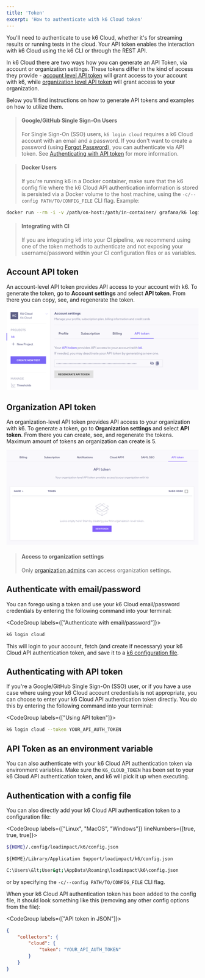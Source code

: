 ```yaml
---
title: 'Token'
excerpt: 'How to authenticate with k6 Cloud token'
---
```


You'll need to authenticate to use k6 Cloud, whether it's for streaming results or running tests in the cloud. Your API token enables the interaction with k6 Cloud using the k6 CLI or through the REST API.

In k6 Cloud there are two ways how you can generate an API Token, via account or organization settings. These tokens differ in the kind of access they provide - [account level API token](#account-api-token) will grant access to your account with k6, while [organization level API token](#organization-api-token) will grant access to your organization.    

Below you'll find instructions on how to generate API tokens and examples on how to utilize them.

> #### Google/GitHub Single Sign-On Users
>
> For Single Sign-On (SSO) users, `k6 login cloud` requires a k6 Cloud account with an email and a password. If you don't want to create a password (using [Forgot Password](https://app.k6.io/account/forgot)), you can authenticate via API token. See [Authenticating with API token](#authenticating-with-api-token) for more information.

> #### Docker Users
>
> If you're running k6 in a Docker container, make sure that the k6 config file where the k6 Cloud API authentication information is stored is persisted via a Docker volume to the host machine, using the `-c/--config PATH/TO/CONFIG_FILE` CLI flag. Example:
```bash
docker run --rm -i -v /path/on-host:/path/in-container/ grafana/k6 login cloud -c /path/in-container/config.json
```

> #### Integrating with CI
>
> If you are integrating k6 into your CI pipeline, we recommend using one of the token methods to authenticate and not exposing your username/password within your CI configuration files or as variables.

## Account API token
An account-level API token provides API access to your account with k6. To generate the token, go to **Account settings** and select **API token**.
From there you can copy, see, and regenerate the token.

![account token view](./images/04-Token/account-api-token-view.png)

## Organization API token
An organization-level API token provides API access to your organization with k6. To generate a token, go to **Organization settings** and select **API token**.
From there you can create, see, and regenerate the tokens. Maximum amount of tokens an organization can create is 5.

![organization token view](./images/04-Token/organization-api-token-view.png)

> #### Access to organization settings
>
> Only [organization admins](/cloud/project-and-team-management/members/#admin) can access organization settings.


## Authenticate with email/password

You can forego using a token and use your k6 Cloud email/password credentials by entering the following command into your terminal:

<CodeGroup labels={["Authenticate with email/password"]}>

```bash
k6 login cloud
```

</CodeGroup>

This will login to your account, fetch (and create if necessary) your k6 Cloud API authentication token, and save it to a [k6 configuration file](#using-config-file).

## Authenticating with API token

If you're a Google/GitHub Single Sign-On (SSO) user, or if you have a use case where using your k6 Cloud account credentials is not appropriate, you can choose to enter your k6 Cloud API authentication token directly. You do this by entering the following command into your terminal:

<CodeGroup labels={["Using API token"]}>

```bash
k6 login cloud --token YOUR_API_AUTH_TOKEN
```

</CodeGroup>

## API Token as an environment variable

You can also authenticate with your k6 Cloud API authentication token via environment variables. Make sure the `K6_CLOUD_TOKEN` has been set to your k6 Cloud API authentication token, and k6 will pick it up when executing.

## Authentication with a config file

You can also directly add your k6 Cloud API authentication token to a configuration file:

<CodeGroup labels={["Linux", "MacOS", "Windows"]} lineNumbers={[true, true, true]}>

```bash
${HOME}/.config/loadimpact/k6/config.json
```

```
${HOME}/Library/Application Support/loadimpact/k6/config.json
```

```bash
C:\Users\&lt;User&gt;\AppData\Roaming\loadimpact\k6\config.json
```

</CodeGroup>

or by specifying the `-c/--config PATH/TO/CONFIG_FILE` CLI flag.

When your k6 Cloud API authentication token has been added to the config file, it should look something like this (removing any other config options from the file):

<CodeGroup labels={["API token in JSON"]}>

```json
{
    "collectors": {
        "cloud": {
            "token": "YOUR_API_AUTH_TOKEN"
        }
    }
}
```

</CodeGroup>
